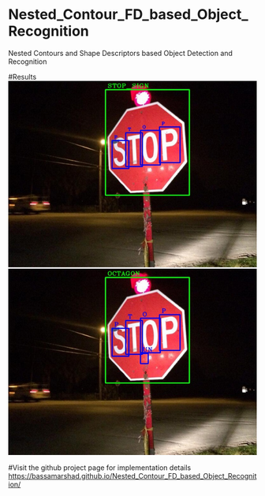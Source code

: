 # Nested_Contour_FD_based_Object_Recognition
Nested Contours and Shape Descriptors based Object Detection and Recognition

#Results
![alt-text-1](/Nested_FD_Test_3/Nested_FD1/FinalOutModels/stop14_Analysis.jpg "stop14") ![alt-text-2](/Nested_FD_Test_3/Nested_FD1/FinalOutModels/stop14_Labeled.jpg "stop14")


#Visit the github project page for implementation details 
https://bassamarshad.github.io/Nested_Contour_FD_based_Object_Recognition/
